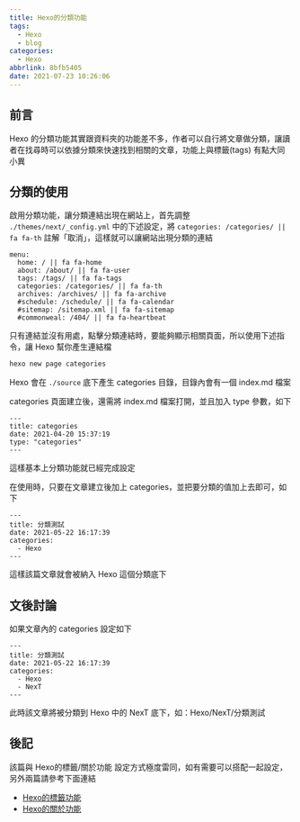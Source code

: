 ```yaml
---
title: Hexo的分類功能
tags:
  - Hexo
  - blog
categories:
  - Hexo
abbrlink: 8bfb5405
date: 2021-07-23 10:26:06
---
```


## 前言

Hexo 的分類功能其實跟資料夾的功能差不多，作者可以自行將文章做分類，讓讀者在找尋時可以依據分類來快速找到相關的文章，功能上與標籤(tags) 有點大同小異

<!--more-->

## 分類的使用

啟用分類功能，讓分類連結出現在網站上，首先調整 `./themes/next/_config.yml` 中的下述設定，將 `categories: /categories/ || fa fa-th` 註解「取消」，這樣就可以讓網站出現分類的連結

```
menu:
  home: / || fa fa-home
  about: /about/ || fa fa-user
  tags: /tags/ || fa fa-tags
  categories: /categories/ || fa fa-th
  archives: /archives/ || fa fa-archive
  #schedule: /schedule/ || fa fa-calendar
  #sitemap: /sitemap.xml || fa fa-sitemap
  #commonweal: /404/ || fa fa-heartbeat
```

只有連結並沒有用處，點擊分類連結時，要能夠顯示相關頁面，所以使用下述指令，讓 Hexo 幫你產生連結檔

```bash
hexo new page categories
```

Hexo 會在 `./source` 底下產生 categories 目錄，目錄內會有一個 index.md 檔案

categories 頁面建立後，還需將 index.md 檔案打開，並且加入 type 參數，如下

```
---
title: categories
date: 2021-04-20 15:37:19
type: "categories"
---
```

這樣基本上分類功能就已經完成設定

在使用時，只要在文章建立後加上 categories，並把要分類的值加上去即可，如下

```
---
title: 分類測試
date: 2021-05-22 16:17:39
categories:
  - Hexo
---
```

這樣該篇文章就會被納入 Hexo 這個分類底下

## 文後討論

如果文章內的 categories 設定如下

```
---
title: 分類測試
date: 2021-05-22 16:17:39
categories:
  - Hexo
  - NexT
---
```

此時該文章將被分類到 Hexo 中的 NexT 底下，如：Hexo/NexT/分類測試

## 後記

該篇與 Hexo的標籤/關於功能 設定方式極度雷同，如有需要可以搭配一起設定，另外兩篇請參考下面連結

- [Hexo的標籤功能](https://winds6206.github.io/posts/1436c3e2)
- [Hexo的關於功能](https://winds6206.github.io/posts/8be085a8)
